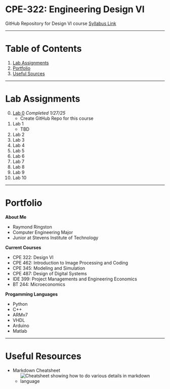 # CPE-322: Engineering Design VI
GitHub Repository for Design VI course
[Syllabus Link](https://sit.instructure.com/courses/77142)

---

# Table of Contents
1. [Lab Assignments](#lab-assignments)
2. [Portfolio](#portfolio)
3. [Useful Sources](#useful-resources)
   
---

# Lab Assignments
0. [Lab 0](https://github.com/rayringston/CPE-322/edit/main/README.md) *Completed 1/27/25*
   * Create GitHub Repo for this course
1. Lab 1
   * TBD
2. Lab 2
3. Lab 3
4. Lab 4
5. Lab 5
6. Lab 6
7. Lab 7
8. Lab 8
9. Lab 9
10. Lab 10
    
--- 

# Portfolio
**About Me**
- Raymond Ringston
- Computer Engineering Major
- Junior at Stevens Institute of Technology

**Current Courses**
- CPE 322: Design VI
- CPE 462: Introduction to Image Processing and Coding
- CPE 345: Modeling and Simulation
- CPE 487: Design of Digital Systems
- IDE 399: Project Managements and Engineering Economics
- BT 244: Microeconomics

**Progamming Languages**
- Python
- C++
- ARMv7
- VHDL
- Arduino
- Matlab

---

# Useful Resources
- Markdown Cheatsheet
   - ![Cheatsheet showing how to do various details in markdown language]()
  
